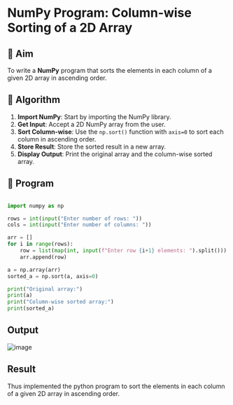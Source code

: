 # NumPy Program: Column-wise Sorting of a 2D Array

## 🎯 Aim
To write a **NumPy** program that sorts the elements in each column of a given 2D array in ascending order.

## 🧠 Algorithm

1. **Import NumPy**: Start by importing the NumPy library.
2. **Get Input**: Accept a 2D NumPy array from the user.
3. **Sort Column-wise**: Use the `np.sort()` function with `axis=0` to sort each column in ascending order.
4. **Store Result**: Store the sorted result in a new array.
5. **Display Output**: Print the original array and the column-wise sorted array.

## 🧾 Program

```python

import numpy as np

rows = int(input("Enter number of rows: "))
cols = int(input("Enter number of columns: "))

arr = []
for i in range(rows):
    row = list(map(int, input(f"Enter row {i+1} elements: ").split()))
    arr.append(row)

a = np.array(arr)
sorted_a = np.sort(a, axis=0)

print("Original array:")
print(a)
print("Column-wise sorted array:")
print(sorted_a)

```

## Output

![image](https://github.com/user-attachments/assets/54d48099-95e1-4ba2-9a23-2fb2c812157a)

## Result

Thus implemented the python program to sort the elements in each column of a given 2D array in ascending order.
